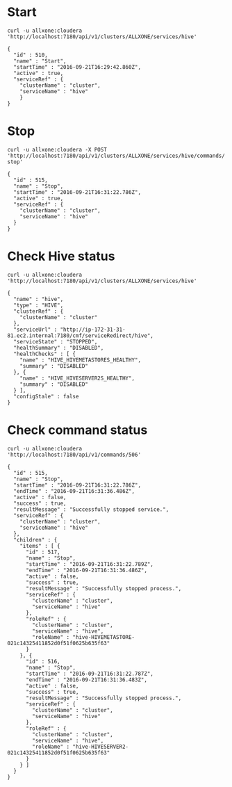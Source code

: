 # Start
<code>curl -u allxone:cloudera 'http://localhost:7180/api/v1/clusters/ALLXONE/services/hive'</code>  

	{
	  "id" : 510,
	  "name" : "Start",
	  "startTime" : "2016-09-21T16:29:42.860Z",
	  "active" : true,
	  "serviceRef" : {
	    "clusterName" : "cluster",
	    "serviceName" : "hive"
		}
	}

# Stop
<code>curl -u allxone:cloudera -X POST 'http://localhost:7180/api/v1/clusters/ALLXONE/services/hive/commands/stop'</code>  

	{
	  "id" : 515,
	  "name" : "Stop",
	  "startTime" : "2016-09-21T16:31:22.786Z",
	  "active" : true,
	  "serviceRef" : {
	    "clusterName" : "cluster",
	    "serviceName" : "hive"
	  }
	}

# Check Hive status
<code>curl -u allxone:cloudera 'http://localhost:7180/api/v1/clusters/ALLXONE/services/hive'</code>

	{
	  "name" : "hive",
	  "type" : "HIVE",
	  "clusterRef" : {
	    "clusterName" : "cluster"
	  },
	  "serviceUrl" : "http://ip-172-31-31-81.ec2.internal:7180/cmf/serviceRedirect/hive",
	  "serviceState" : "STOPPED",
	  "healthSummary" : "DISABLED",
	  "healthChecks" : [ {
	    "name" : "HIVE_HIVEMETASTORES_HEALTHY",
	    "summary" : "DISABLED"
	  }, {
	    "name" : "HIVE_HIVESERVER2S_HEALTHY",
	    "summary" : "DISABLED"
	  } ],
	  "configStale" : false
	}

# Check command status
<code>curl -u allxone:cloudera 'http://localhost:7180/api/v1/commands/506'</code>  

	{
	  "id" : 515,
	  "name" : "Stop",
	  "startTime" : "2016-09-21T16:31:22.786Z",
	  "endTime" : "2016-09-21T16:31:36.486Z",
	  "active" : false,
	  "success" : true,
	  "resultMessage" : "Successfully stopped service.",
	  "serviceRef" : {
	    "clusterName" : "cluster",
	    "serviceName" : "hive"
	  },
	  "children" : {
	    "items" : [ {
	      "id" : 517,
	      "name" : "Stop",
	      "startTime" : "2016-09-21T16:31:22.789Z",
	      "endTime" : "2016-09-21T16:31:36.486Z",
	      "active" : false,
	      "success" : true,
	      "resultMessage" : "Successfully stopped process.",
	      "serviceRef" : {
	        "clusterName" : "cluster",
	        "serviceName" : "hive"
	      },
	      "roleRef" : {
	        "clusterName" : "cluster",
	        "serviceName" : "hive",
	        "roleName" : "hive-HIVEMETASTORE-021c14325411852d0f51f0625b635f63"
	      }
	    }, {
	      "id" : 516,
	      "name" : "Stop",
	      "startTime" : "2016-09-21T16:31:22.787Z",
	      "endTime" : "2016-09-21T16:31:36.483Z",
	      "active" : false,
	      "success" : true,
	      "resultMessage" : "Successfully stopped process.",
	      "serviceRef" : {
	        "clusterName" : "cluster",
	        "serviceName" : "hive"
	      },
	      "roleRef" : {
	        "clusterName" : "cluster",
	        "serviceName" : "hive",
	        "roleName" : "hive-HIVESERVER2-021c14325411852d0f51f0625b635f63"
	      }
	    } ]
	  }
	}